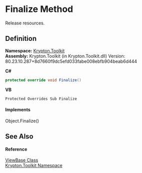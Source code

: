 # Finalize Method


Release resources.



## Definition
**Namespace:** <a href="79d2eac2-21f4-54ff-7552-b20c33c30600.md">Krypton.Toolkit</a>  
**Assembly:** Krypton.Toolkit (in Krypton.Toolkit.dll) Version: 80.23.10.287+8d7660f9dc5efd033fabe008ebfb904beab6d444

**C#**
``` C#
protected override void Finalize()
```
**VB**
``` VB
Protected Overrides Sub Finalize
```



#### Implements
Object.Finalize()  


## See Also


#### Reference
<a href="309ac2d8-bfc5-c1a7-ab6a-4f4cf86a1ba6.md">ViewBase Class</a>  
<a href="79d2eac2-21f4-54ff-7552-b20c33c30600.md">Krypton.Toolkit Namespace</a>  
